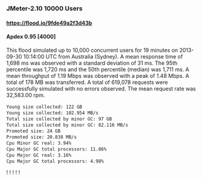
### JMeter-2.10 10000 Users
#### https://flood.io/9fde49a2f3d43b
#### Apdex 0.95 [4000]
This flood simulated up to 10,000 concurrent users for 19 minutes on  2013-09-30 10:14:00 UTC from Australia (Sydney). A mean response time of 1,698 ms was observed with a standard deviation of 31 ms. The 95th percentile was 1,720 ms and the 50th percentile (median) was 1,711 ms. A mean throughput of 1.19 Mbps was observed with a peak of 1.48 Mbps. A total of 178 MB was transferred. A total of 619,078 requests were successfully simulated with no errors observed. The mean request rate was 32,583.00 rpm. 

```
Young size collected: 122 GB
Young size collected: 102.954 MB/s
Total size collected by minor GC: 97 GB
Total size collected by minor GC: 82.116 MB/s
Promoted size: 24 GB
Promoted size: 20.838 MB/s
Cpu Minor GC real: 3.94%
Cpu Major GC total processors: 11.86%
Cpu Major GC real: 3.16%
Cpu Major GC total processors: 4.98%
```

\![](./gc/9fde49a2f3d43b/tenured_size.jpg)
\![](./gc/9fde49a2f3d43b/collection_pause_time.jpg)
\![](./gc/9fde49a2f3d43b/cpu_real.jpg)
\![](./gc/9fde49a2f3d43b/promoted_size.jpg)
\![](./gc/9fde49a2f3d43b/young_size.jpg)

